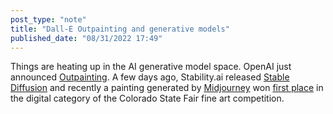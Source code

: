```yaml
---
post_type: "note" 
title: "Dall-E Outpainting and generative models"
published_date: "08/31/2022 17:49"
---
```


Things are heating up in the AI generative model space. OpenAI just announced [Outpainting](https://openai.com/blog/dall-e-introducing-outpainting/). A few days ago, Stability.ai released [Stable Diffusion](https://stability.ai/blog/stable-diffusion-public-release) and recently a painting generated by [Midjourney](https://www.midjourney.com/home/) won [first place](https://arstechnica.com/information-technology/2022/08/ai-wins-state-fair-art-contest-annoys-humans/) in the digital category of the Colorado State Fair fine art competition.